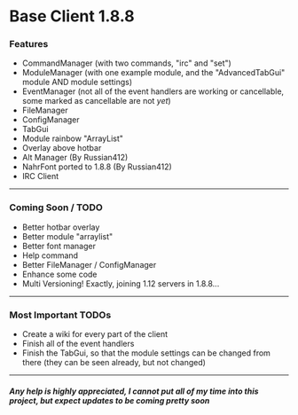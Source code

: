 # Base Client 1.8.8

### Features

- CommandManager (with two commands, "irc" and "set")
- ModuleManager (with one example module, and the "AdvancedTabGui" module AND module settings)
- EventManager (not all of the event handlers are working or cancellable, some marked as cancellable are not _yet_)
- FileManager
- ConfigManager
- TabGui
- Module rainbow "ArrayList"
- Overlay above hotbar
- Alt Manager (By Russian412)
- NahrFont ported to 1.8.8 (By Russian412)
- IRC Client

------------

### Coming Soon / TODO
- Better hotbar overlay
- Better module "arraylist"
- Better font manager
- Help command
- Better FileManager / ConfigManager
- Enhance some code
- Multi Versioning! Exactly, joining 1.12 servers in 1.8.8...

------------


### Most Important TODOs
- Create a wiki for every part of the client
- Finish all of the event handlers
- Finish the TabGui, so that the module settings can be changed from there (they can be seen already, but not changed)

------------

##### Any help is highly appreciated, I cannot put all of my time into this project, but expect updates to be coming pretty soon
